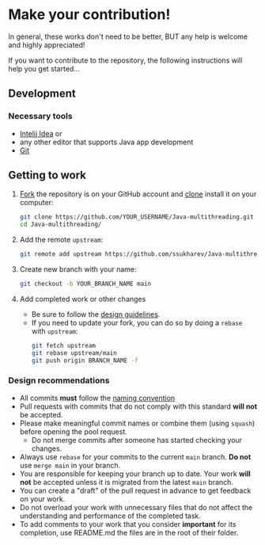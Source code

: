 # Make your contribution!

In general, these works don't need to be better, BUT
any help is welcome and highly appreciated! 

If you want to contribute to the repository, the following instructions will help you get started...

## Development
### Necessary tools
- [Intelij Idea](https://www.jetbrains.com/idea/)
or 
- any other editor that supports Java app development
- [Git](https://git-scm.com/downloads)

## Getting to work

1. [Fork](https://help.github.com/articles/fork-a-repo/) the repository is on your GitHub account and [clone](https://help.github.com/articles/cloning-a-repository/) install it on your computer:

    ```bash
    git clone https://github.com/YOUR_USERNAME/Java-multithreading.git
    cd Java-multithreading/
    ```
    
2. Add the remote `upstream`:

    ```bash
    git remote add upstream https://github.com/ssukharev/Java-multithreading
    ```
    
3. Create new branch with your name:

   ```bash
   git checkout -b YOUR_BRANCH_NAME main
   ```

4. Add completed work or other changes

    - Be sure to follow the [design guidelines](#contributing-code).
    - If you need to update your fork, you can do so by doing a `rebase` with `upstream`:
      ```bash
      git fetch upstream
      git rebase upstream/main
      git push origin BRANCH_NAME -f
      ```

### <a name="contributing-code"></a>Design recommendations
- All commits **must** follow the [naming convention](https://www.conventionalcommits.org/en/v1.0.0/)
- Pull requests with commits that do not comply with this standard **will not** be accepted.
- Please make meaningful commit names or combine them (using `squash`) before opening the pool request.
  - Do not merge commits after someone has started checking your changes.
- Always use `rebase` for your commits to the current `main` branch. **Do not** use `merge main` in your branch.
- You are responsible for keeping your branch up to date. Your work **will not** be accepted unless it is migrated from the latest `main` branch.
- You can create a "draft" of the pull request in advance to get feedback on your work.
- Do not overload your work with unnecessary files that do not affect the understanding and performance of the completed task.
- To add comments to your work that you consider **important** for its completion, use README.md the files are in the root of their folder.
